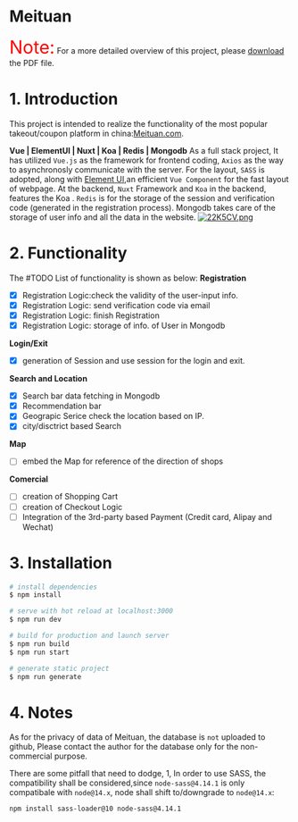 # Meituan 

<font size="6" color="red">Note:</font>
For a more detailed overview of this project, please [download](http://storage.live.com/items/AEAB165A07B2199B!6090:/FullStackProject_Meituan.pdf?authkey=AObJPJqOP6HGXy0) the PDF file.


# 1. Introduction
This project is intended to realize the functionality of the most popular takeout/coupon platform in china:[Meituan.com](https://sh.meituan.com/). 


**Vue | ElementUI | Nuxt | Koa | Redis | Mongodb**
As a full stack project, It has utilized `Vue.js` as the framework for frontend coding, `Axios` as the way to asynchronosly communicate with the server. For the layout, `SASS` is adopted, along with [Element UI](https://element.eleme.io/#/en-US),an efficient `Vue Component` for the fast layout of webpage.
 At the backend, `Nuxt` Framework and  `Koa` in the backend,  features the Koa . `Redis` is for the storage of the session and verification code (generated in the registration process). Mongodb takes care of the storage of user info and all the data in the website.
[![22K5CV.png](https://z3.ax1x.com/2021/06/10/22K5CV.png)](https://imgtu.com/i/22K5CV)


# 2. Functionality
The #TODO List of  functionality is shown as below:
**Registration**
- [x] Registration Logic:check the validity of the user-input info.
- [x] Registration Logic: send verification code via email
- [x] Registration Logic: finish Registration
- [x] Registration Logic: storage of info. of User in Mongodb

**Login/Exit**
- [x] generation of Session and use session for the login and exit.

**Search and Location**
- [x] Search bar data fetching in Mongodb
- [x] Recommendation bar 
- [x] Geograpic Serice check the location based on IP.
- [x] city/disctrict based Search

**Map**
- [ ] embed the Map for reference of the direction of shops

**Comercial**
- [ ] creation of Shopping Cart
- [ ] creation of Checkout Logic
- [ ] Integration of the 3rd-party based Payment (Credit card, Alipay and Wechat) 

# 3. Installation 

```bash
# install dependencies
$ npm install

# serve with hot reload at localhost:3000
$ npm run dev

# build for production and launch server
$ npm run build
$ npm run start

# generate static project
$ npm run generate
```


# 4. Notes

As for the privacy of data of Meituan, the database is `not` uploaded to
github, Please contact the author for the database only for the non-commercial purpose. 


There are some pitfall that need to dodge,
1, In order to use SASS, the compatibility shall be considered,since `node-sass@4.14.1` is only compatibale with `node@14.x`, node shall shift to/downgrade to `node@14.x`:

```bash
npm install sass-loader@10 node-sass@4.14.1 

```




